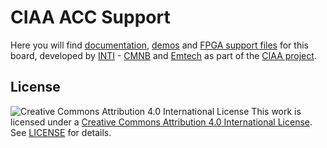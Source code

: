 # CIAA ACC Support

Here you will find [documentation](doc), [demos](demos) and [FPGA support files](fpga_support_files) for this board,
developed by [INTI](http://www.inti.gob.ar/) - [CMNB](http://www.inti.gob.ar/microynanoelectronica/) and [Emtech](www.emtech.com.ar) 
as part of the [CIAA project](http://www.proyecto-ciaa.com.ar/).

## License

![Creative Commons Attribution 4.0 International License](https://i.creativecommons.org/l/by/4.0/88x31.png)
This work is licensed under a [Creative Commons Attribution 4.0 International License](http://creativecommons.org/licenses/by/4.0).
See [LICENSE](LICENSE) for details.
